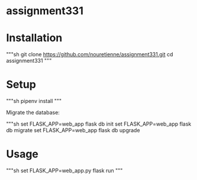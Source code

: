 # assignment331


# Installation

"""sh
git clone https://github.com/nouretienne/assignment331.git
cd assignment331
"""


# Setup

"""sh
pipenv install
"""

Migrate the database:

"""sh
set FLASK_APP=web_app         flask db init
set FLASK_APP=web_app         flask db migrate
set FLASK_APP=web_app         flask db upgrade


# Usage
"""sh
set FLASK_APP=web_app.py
flask run
"""